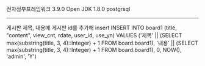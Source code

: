 전자정부프레임워크 3.9.0
Open JDK 1.8.0
postgrsql


-------------------
게시판 제목, 내용에 게시판 id를 추가해 insert
INSERT INTO board1 
(title, "content", view_cnt, rdate, user_id, use_yn)
VALUES 
('제목' || (SELECT max(substring(title, 3, 4)::Integer) + 1 FROM board.board1), '내용' || (SELECT max(substring(title, 3, 4)::Integer) + 1 FROM board.board1), 0, NOW(), 'admin', 'Y')
